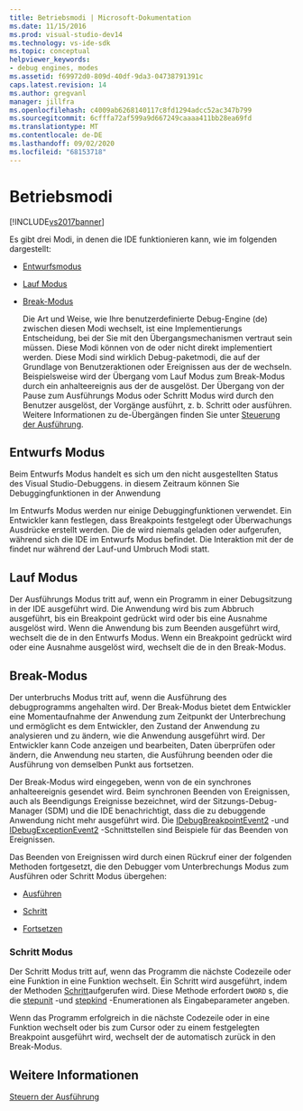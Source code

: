 ```yaml
---
title: Betriebsmodi | Microsoft-Dokumentation
ms.date: 11/15/2016
ms.prod: visual-studio-dev14
ms.technology: vs-ide-sdk
ms.topic: conceptual
helpviewer_keywords:
- debug engines, modes
ms.assetid: f69972d0-809d-40df-9da3-04738791391c
caps.latest.revision: 14
ms.author: gregvanl
manager: jillfra
ms.openlocfilehash: c4009ab6268140117c8fd1294adcc52ac347b799
ms.sourcegitcommit: 6cfffa72af599a9d667249caaaa411bb28ea69fd
ms.translationtype: MT
ms.contentlocale: de-DE
ms.lasthandoff: 09/02/2020
ms.locfileid: "68153718"
---
```

# <a name="operational-modes"></a>Betriebsmodi
[!INCLUDE[vs2017banner](../../includes/vs2017banner.md)]

Es gibt drei Modi, in denen die IDE funktionieren kann, wie im folgenden dargestellt:  
  
- [Entwurfsmodus](#vsconoperationalmodesanchor1)  
  
- [Lauf Modus](#vsconoperationalmodesanchor2)  
  
- [Break-Modus](#vsconoperationalmodesanchor3)  
  
  Die Art und Weise, wie Ihre benutzerdefinierte Debug-Engine (de) zwischen diesen Modi wechselt, ist eine Implementierungs Entscheidung, bei der Sie mit den Übergangsmechanismen vertraut sein müssen. Diese Modi können von de oder nicht direkt implementiert werden. Diese Modi sind wirklich Debug-paketmodi, die auf der Grundlage von Benutzeraktionen oder Ereignissen aus der de wechseln. Beispielsweise wird der Übergang vom Lauf Modus zum Break-Modus durch ein anhalteereignis aus der de ausgelöst. Der Übergang von der Pause zum Ausführungs Modus oder Schritt Modus wird durch den Benutzer ausgelöst, der Vorgänge ausführt, z. b. Schritt oder ausführen. Weitere Informationen zu de-Übergängen finden Sie unter [Steuerung der Ausführung](../../extensibility/debugger/control-of-execution.md).  
  
## <a name="design-mode"></a><a name="vsconoperationalmodesanchor1"></a> Entwurfs Modus  
 Beim Entwurfs Modus handelt es sich um den nicht ausgestellten Status des Visual Studio-Debuggens. in diesem Zeitraum können Sie Debuggingfunktionen in der Anwendung  
  
 Im Entwurfs Modus werden nur einige Debuggingfunktionen verwendet. Ein Entwickler kann festlegen, dass Breakpoints festgelegt oder Überwachungs Ausdrücke erstellt werden. Die de wird niemals geladen oder aufgerufen, während sich die IDE im Entwurfs Modus befindet. Die Interaktion mit der de findet nur während der Lauf-und Umbruch Modi statt.  
  
## <a name="run-mode"></a><a name="vsconoperationalmodesanchor2"></a> Lauf Modus  
 Der Ausführungs Modus tritt auf, wenn ein Programm in einer Debugsitzung in der IDE ausgeführt wird. Die Anwendung wird bis zum Abbruch ausgeführt, bis ein Breakpoint gedrückt wird oder bis eine Ausnahme ausgelöst wird. Wenn die Anwendung bis zum Beenden ausgeführt wird, wechselt die de in den Entwurfs Modus. Wenn ein Breakpoint gedrückt wird oder eine Ausnahme ausgelöst wird, wechselt die de in den Break-Modus.  
  
## <a name="break-mode"></a><a name="vsconoperationalmodesanchor3"></a> Break-Modus  
 Der unterbruchs Modus tritt auf, wenn die Ausführung des debugprogramms angehalten wird. Der Break-Modus bietet dem Entwickler eine Momentaufnahme der Anwendung zum Zeitpunkt der Unterbrechung und ermöglicht es dem Entwickler, den Zustand der Anwendung zu analysieren und zu ändern, wie die Anwendung ausgeführt wird. Der Entwickler kann Code anzeigen und bearbeiten, Daten überprüfen oder ändern, die Anwendung neu starten, die Ausführung beenden oder die Ausführung von demselben Punkt aus fortsetzen.  
  
 Der Break-Modus wird eingegeben, wenn von de ein synchrones anhalteereignis gesendet wird. Beim synchronen Beenden von Ereignissen, auch als Beendigungs Ereignisse bezeichnet, wird der Sitzungs-Debug-Manager (SDM) und die IDE benachrichtigt, dass die zu debuggende Anwendung nicht mehr ausgeführt wird. Die [IDebugBreakpointEvent2](../../extensibility/debugger/reference/idebugbreakpointevent2.md) -und [IDebugExceptionEvent2](../../extensibility/debugger/reference/idebugexceptionevent2.md) -Schnittstellen sind Beispiele für das Beenden von Ereignissen.  
  
 Das Beenden von Ereignissen wird durch einen Rückruf einer der folgenden Methoden fortgesetzt, die den Debugger vom Unterbrechungs Modus zum Ausführen oder Schritt Modus übergehen:  
  
- [Ausführen](../../extensibility/debugger/reference/idebugprocess3-execute.md)  
  
- [Schritt](../../extensibility/debugger/reference/idebugprocess3-step.md)  
  
- [Fortsetzen](../../extensibility/debugger/reference/idebugprocess3-continue.md)  
  
### <a name="step-mode"></a><a name="vsconoperationalmodesanchor4"></a> Schritt Modus  
 Der Schritt Modus tritt auf, wenn das Programm die nächste Codezeile oder eine Funktion in eine Funktion wechselt. Ein Schritt wird ausgeführt, indem der Methoden [Schritt](../../extensibility/debugger/reference/idebugprocess3-step.md)aufgerufen wird. Diese Methode erfordert `DWORD` s, die die [stepunit](../../extensibility/debugger/reference/stepunit.md) -und [stepkind](../../extensibility/debugger/reference/stepkind.md) -Enumerationen als Eingabeparameter angeben.  
  
 Wenn das Programm erfolgreich in die nächste Codezeile oder in eine Funktion wechselt oder bis zum Cursor oder zu einem festgelegten Breakpoint ausgeführt wird, wechselt der de automatisch zurück in den Break-Modus.  
  
## <a name="see-also"></a>Weitere Informationen  
 [Steuern der Ausführung](../../extensibility/debugger/control-of-execution.md)
